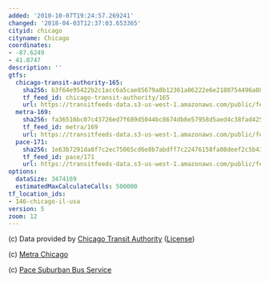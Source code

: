 ```yaml
---
added: '2010-10-07T19:24:57.269241'
changed: '2018-04-03T12:37:03.653365'
cityid: chicago
cityname: Chicago
coordinates:
- -87.6249
- 41.8747
description: ''
gtfs:
  chicago-transit-authority-165:
    sha256: b3f64e95422b2c1acc6a5cae85679a8b12361a06222e6e2180754496a08a2683
    tf_feed_id: chicago-transit-authority/165
    url: https://transitfeeds-data.s3-us-west-1.amazonaws.com/public/feeds/chicago-transit-authority/165/20180402/gtfs.zip
  metra-169:
    sha256: fa36516bc07c43726ed7f689d5044bc8674db8e57958d5aed4c38fad4259ead6
    tf_feed_id: metra/169
    url: https://transitfeeds-data.s3-us-west-1.amazonaws.com/public/feeds/metra/169/20180331/gtfs.zip
  pace-171:
    sha256: 1e63b7291da8f7c2ec75065cd6e8b7abdff7c22476158fa08deef2c5b436e3f8
    tf_feed_id: pace/171
    url: https://transitfeeds-data.s3-us-west-1.amazonaws.com/public/feeds/pace/171/20180403/gtfs.zip
options:
  dataSize: 3474169
  estimatedMaxCalculateCalls: 500000
tf_location_ids:
- 146-chicago-il-usa
version: 5
zoom: 12
---
```


(c) Data provided by [Chicago Transit Authority](http://www.transitchicago.com/) ([License](http://www.transitchicago.com/downloads/sch_data/developers_license_agreement.htm))

(c) [Metra Chicago](http://www.metrarail.com/)

(c) [Pace Suburban Bus Service](http://www.pacebus.com/)
